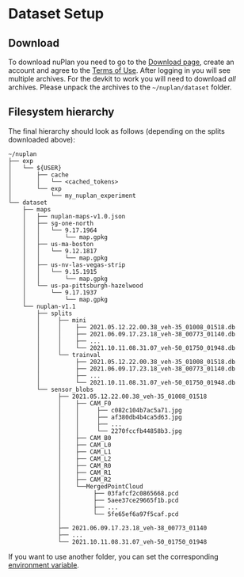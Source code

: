 # Dataset Setup

## Download
To download nuPlan you need to go to the [Download page](https://www.nuscenes.org/nuplan#download), 
create an account and agree to the [Terms of Use](https://www.nuscenes.org/terms-of-use).
After logging in you will see multiple archives. 
For the devkit to work you will need to download *all* archives.
Please unpack the archives to the `~/nuplan/dataset` folder.

## Filesystem hierarchy
The final hierarchy should look as follows (depending on the splits downloaded above):
```angular2html
~/nuplan
├── exp
│   └── ${USER}
│       ├── cache
│       │   └── <cached_tokens>
│       └── exp
│           └── my_nuplan_experiment
└── dataset
    ├── maps
    │   ├── nuplan-maps-v1.0.json
    │   ├── sg-one-north
    │   │   └── 9.17.1964
    │   │       └── map.gpkg
    │   ├── us-ma-boston
    │   │   └── 9.12.1817
    │   │       └── map.gpkg
    │   ├── us-nv-las-vegas-strip
    │   │   └── 9.15.1915
    │   │       └── map.gpkg
    │   └── us-pa-pittsburgh-hazelwood
    │       └── 9.17.1937
    │           └── map.gpkg
    └── nuplan-v1.1
        ├── splits 
        │     ├── mini 
        │     │    ├── 2021.05.12.22.00.38_veh-35_01008_01518.db
        │     │    ├── 2021.06.09.17.23.18_veh-38_00773_01140.db
        │     │    ├── ...
        │     │    └── 2021.10.11.08.31.07_veh-50_01750_01948.db
        │     └── trainval
        │          ├── 2021.05.12.22.00.38_veh-35_01008_01518.db
        │          ├── 2021.06.09.17.23.18_veh-38_00773_01140.db
        │          ├── ...
        │          └── 2021.10.11.08.31.07_veh-50_01750_01948.db
        └── sensor_blobs   
              ├── 2021.05.12.22.00.38_veh-35_01008_01518                                           
              │    ├── CAM_F0
              │    │     ├── c082c104b7ac5a71.jpg
              │    │     ├── af380db4b4ca5d63.jpg
              │    │     ├── ...
              │    │     └── 2270fccfb44858b3.jpg
              │    ├── CAM_B0
              │    ├── CAM_L0
              │    ├── CAM_L1
              │    ├── CAM_L2
              │    ├── CAM_R0
              │    ├── CAM_R1
              │    ├── CAM_R2
              │    └──MergedPointCloud 
              │         ├── 03fafcf2c0865668.pcd  
              │         ├── 5aee37ce29665f1b.pcd  
              │         ├── ...                   
              │         └── 5fe65ef6a97f5caf.pcd  
              │
              ├── 2021.06.09.17.23.18_veh-38_00773_01140 
              ├── ...                                                                            
              └── 2021.10.11.08.31.07_veh-50_01750_01948
```

If you want to use another folder, you can set the corresponding [environment variable](https://github.com/motional/nuplan-devkit/blob/master/docs/installation.md).
